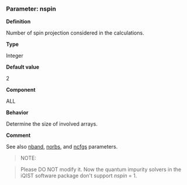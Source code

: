 ### Parameter: nspin

**Definition**

Number of spin projection considered in the calculations.

**Type**

Integer

**Default value**

2

**Component**

ALL

**Behavior**

Determine the size of involved arrays.

**Comment**

See also [nband](p_nband.md), [norbs](p_norbs.md), and [ncfgs](p_ncfgs.md) parameters.

> NOTE: 

> Please DO NOT modify it. Now the quantum impurity solvers in the iQIST software package don't support *nspin* = 1.